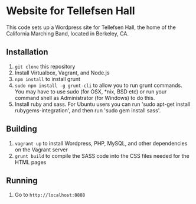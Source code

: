 # Website for Tellefsen Hall

This code sets up a Wordpress site for Tellefsen Hall, the home of the California Marching Band, located in Berkeley, CA.

## Installation

1. `git clone` this repository
1. Install Virtualbox, Vagrant, and Node.js
1. `npm install` to install grunt
1. `sudo npm install -g grunt-cli` to allow you to run grunt commands. You may have to use sudo (for OSX, *nix, BSD etc) or run your command shell as Administrator (for Windows) to do this.
1. Install ruby and sass. For Ubuntu users you can run 'sudo apt-get install rubygems-integration', and then run 'sudo gem install sass'.

## Building
1. `vagrant up` to install Wordpress, PHP, MySQL, and other dependencies on the Vagrant server
1. `grunt build` to compile the SASS code into the CSS files needed for the HTML pages

## Running
1. Go to `http://localhost:8888`
